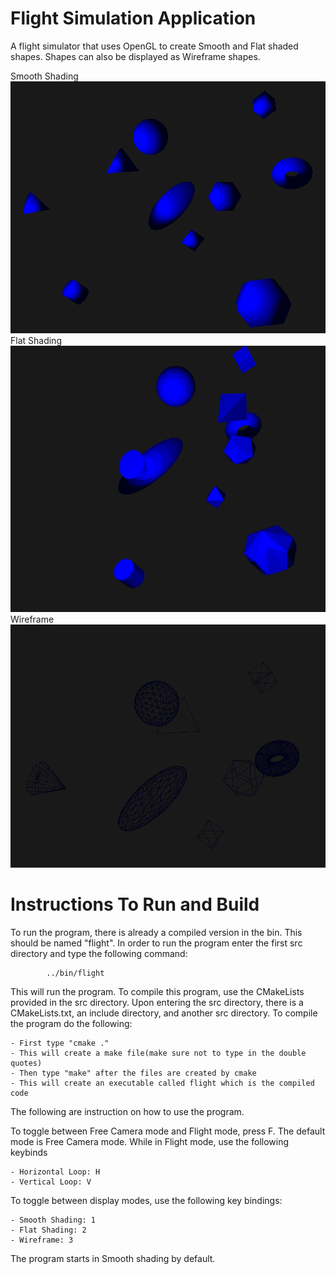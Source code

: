 # Flight Simulation Application

A flight simulator that uses OpenGL to create Smooth and Flat shaded shapes. Shapes can also be displayed as Wireframe shapes.

Smooth Shading 
![Smooth Shading](https://raw.githubusercontent.com/Cthnn/Flight-Simulation/main/Examples/Smooth.png)
Flat Shading 
![Flat Shading](https://raw.githubusercontent.com/Cthnn/Flight-Simulation/main/Examples/Flat.png)
Wireframe
![Wireframe](https://raw.githubusercontent.com/Cthnn/Flight-Simulation/main/Examples/Wireframe.png)

# Instructions To Run and Build

To run the program, there is already a compiled version in the bin. This should be named "flight".
In order to run the program enter the first src directory and type the following command:

			../bin/flight

This will run the program. To compile this program, use the CMakeLists provided in the src directory.
Upon entering the src directory, there is a CMakeLists.txt, an include directory, and another src directory.
To compile the program do the following:

	- First type "cmake ."
	- This will create a make file(make sure not to type in the double quotes)
	- Then type "make" after the files are created by cmake
	- This will create an executable called flight which is the compiled code

The following are instruction on how to use the program.

To toggle between Free Camera mode and Flight mode, press F. The default mode is Free Camera mode. While in Flight mode, use the following keybinds

    - Horizontal Loop: H
    - Vertical Loop: V

To toggle between display modes, use the following key bindings:

    - Smooth Shading: 1
    - Flat Shading: 2
    - Wireframe: 3
    
The program starts in Smooth shading by default.

